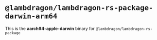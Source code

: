 # `@lambdragon/lambdragon-rs-package-darwin-arm64`

This is the **aarch64-apple-darwin** binary for `@lambdragon/lambdragon-rs-package`

